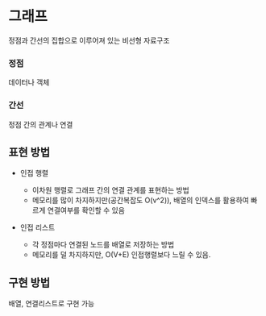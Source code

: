 # 그래프
정점과 간선의 집합으로 이루어져 있는 비선형 자료구조

### 정점
데이터나 객체

### 간선
정점 간의 관계나 연결

## 표현 방법
* 인접 행렬 
  + 이차원 행렬로 그래프 간의 연결 관계를 표현하는 방법
  + 메모리를 많이 차지하지만(공간복잡도 O(v^2)), 배열의 인덱스를 활용하여 빠르게 연결여부를 확인할 수 있음

* 인접 리스트
  + 각 정점마다 연결된 노드를 배열로 저장하는 방법
  + 메모리를 덜 차지하지만, O(V+E) 인접행렬보다 느릴 수 있음.


## 구현 방법
배열, 연결리스트로 구현 가능